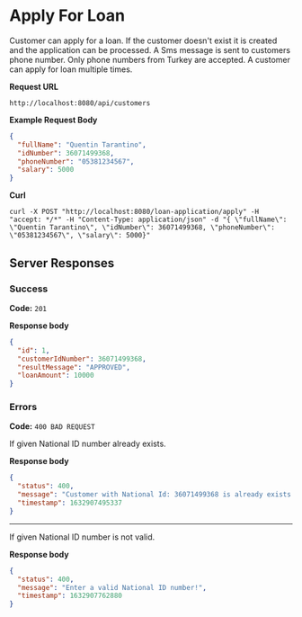 # Apply For Loan

Customer can apply for a loan. If the customer doesn't exist it is created and the application can be processed. A Sms message is sent to customers phone number. Only phone numbers from Turkey are accepted. A customer can apply for loan multiple times. 

**Request URL**

`http://localhost:8080/api/customers`

**Example Request Body**

```json
{
  "fullName": "Quentin Tarantino",
  "idNumber": 36071499368,
  "phoneNumber": "05381234567",
  "salary": 5000
}
```

**Curl**

`curl -X POST "http://localhost:8080/loan-application/apply" -H "accept: */*" -H "Content-Type: application/json" -d "{ \"fullName\": \"Quentin Tarantino\", \"idNumber\": 36071499368, \"phoneNumber\": \"05381234567\", \"salary\": 5000}"`

## Server Responses
### Success

**Code:** `201`

**Response body**
```json
{
  "id": 1,
  "customerIdNumber": 36071499368,
  "resultMessage": "APPROVED",
  "loanAmount": 10000
}
```
### Errors
**Code:** `400 BAD REQUEST`

If given National ID number already exists.

**Response body**
```json
{
  "status": 400,
  "message": "Customer with National Id: 36071499368 is already exists!",
  "timestamp": 1632907495337
}
```
---
If given National ID number is not valid.

**Response body**
```json
{
  "status": 400,
  "message": "Enter a valid National ID number!",
  "timestamp": 1632907762880
}
```
